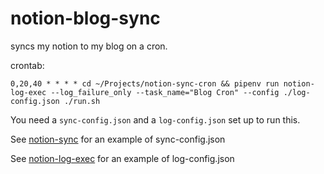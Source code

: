 # notion-blog-sync
syncs my notion to my blog on a cron.

crontab:
```
0,20,40 * * * * cd ~/Projects/notion-sync-cron && pipenv run notion-log-exec --log_failure_only --task_name="Blog Cron" --config ./log-config.json ./run.sh
```

You need a `sync-config.json` and a `log-config.json` set up to run this.

See [notion-sync](https://github.com/Adjective-Object/notion-sync) for an example of sync-config.json

See [notion-log-exec](https://github.com/Adjective-Object/notion-log-exec) for an example of log-config.json

